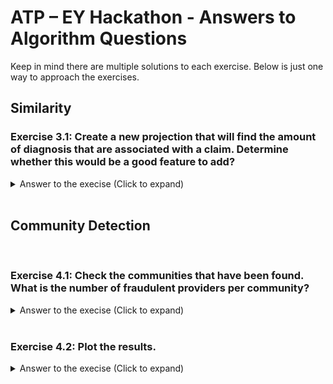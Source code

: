 # **ATP – EY Hackathon - Answers to Algorithm Questions**

Keep in mind there are multiple solutions to each exercise. Below is just one way to approach the exercises.

## **Similarity**

<!---
### **Exercise 1 Calculate the similarity between Beneficiary nodes using filteredSimilarity algorithm.**
<details>
  <summary> Answer to the execise (Click to expand) </summary>

```
# Project graph
bene_sim, project_stats = gds.graph.project(
                  'bene_sim',
                  ['Beneficiary', 'Condition', 'Claim'],
                  ['*']
              )  

# Run the algorithm in stream mode
gds.alpha.nodeSimilarity.filtered.stream(bene_sim,
                sourceNodeFilter = 'Beneficiary',
                targetNodeFilter = 'Beneficiary',   
                similarityCutoff = 1,
                concurrency=4
            )

# Run the algorithm in write mode
gds.alpha.nodeSimilarity.filtered.write(bene_sim,
                writeRelationshipType = 'BENE_SIMILAR_TO',
                writeProperty = 'bene_similarity_score',
                sourceNodeFilter = 'Beneficiary',
                targetNodeFilter = 'Beneficiary',   
                similarityCutoff = 1,
                concurrency=4
            )

# Drop the graph projection
bene_sim.drop()

Cypher queries to look at clusters (copy-paste in browser)
match (b1)-[r:BENE_SIMILAR_TO]-(b2)
match (b1)-[]-(f:Fraud|Claim)-[]-(p:Provider)
return b1, b2, f
order by r.bene_similarity_score DESC
limit 100

match (b1)-[r:BENE_SIMILAR_TO]-(b2)
match (b1)-[]-(c:Condition)
return b1, b2, c
limit 100

## **Betweeness**

## **Centrality**

<!---
### **Exercise 2.1 Query through the result using python to determine whether this would be a good feature to add?**
<details>
  <summary> Answer to the execise (Click to expand) </summary>

```
# Query throught the results to see how many claims a physician is involved in and whether that physician is involved with a fraudulent provider
provider_claims = gds.run_cypher(''' 
//Query the database sorting by amount of claims associated with each physician
match (c:Claim)-[]-(pr:Provider)
return distinct pr.id as provider, pr.provider_degree AS claims, pr.fraud as fraud
order by claims desc
''')

print(provider_claims.head())

# Create a plot, plotting the density of the amount of claims associated with a physician for physicians that are associated with a fraudelent provider and non fraudulent providers
graph = provider_claims.groupby('fraud')['claims'].plot(kind='kde', legend = True, xlim=[0,150])
```
See that there is a difference in the distribution. So this would be a good feature.

</details>
<br>

### **Exercise 2.2: Create a new projection that will find the amount of claims are associated with a physician. Determine whether this would be a good feature to add?**

<details>
  <summary> Answer to the execise (Click to expand) </summary>

Start by creating a projection, considering only the claims and the physicians.
```
# Create projection of the claim and physician nodes that includes all the relationships between claim and physician

claim_phys_degree, project_stats  = gds.graph.project(
    'claim_phys',
    ['Claim', 'Physician'],
    ['HAS_ATTENDING', 'HAS_OPERATING', 'HAS_OTHER']
)

project_stats
```

```
# Stream the results to get a quick overview of the results
gds.degree.stream(claim_phys_degree, orientation= 'REVERSE')
```

```
# Write the result back to the original graph by creating a new property on the physician and claim nodes
gds.degree.write(claim_phys_degree, orientation= 'REVERSE', writeProperty='claim_degree')
```

```
# Query throught the results to see how many claims a physician is involved in and whether that physician is involved with a fraudulent provider
degree_query = gds.run_cypher('''
//Query the database sorting by amount of claims associated with each physician
match (p:Physician)-[]-(:Claim)-[]-(pr:Provider)
return distinct p.id as physician, p.claim_degree AS claims , pr.id AS provider , pr.fraud as fraud
order by claims
''')

# Create a plot, plotting the density of the amount of claims associated with a physician for physicians that are associated with a fraudelent provider and non fraudulent providers
print(degree_query.head())
degree_query.groupby('fraud')['claims'].plot(kind='kde', legend = True, xlim=[0,100])
```
See that could be a good feature.

Remember to drop the projection.
```
# Drop the graph projections to save memory or fix mistakes
claim_phys_degree.drop()
```

</details>
<br>
-->
### **Exercise 3.1: Create a new projection that will find the amount of diagnosis that are associated with a claim. Determine whether this would be a good feature to add?**

<details>
  <summary> Answer to the execise (Click to expand) </summary>

Start by creating a projection, considering only the claims and the diagnosis.
```
# Create projection of the claim and physician nodes that includes all the relationships between claim and physician

claim_diag_degree, project_stats  = gds.graph.project(
    'claim_diag',
    ['Claim', 'Diagnosis'],
    ['HAS_DIAGNOSIS_CODE_OF', 'HAS_ADMISSION_WITH', 'HAS_GROUP_CODE_OF']
)

project_stats
```

```
# Stream the results to get a quick overview of the results
gds.degree.stream(claim_diag_degree)
```
NOTE: Here the relationships are not reversed!
```
# Write the result back to the original graph by creating a new property on the physician and claim nodes
gds.degree.write(claim_diag_degree, writeProperty='claim_degree')
```

```
# Query throught the results to see how many diagnosis are asssociated for the claim and whether that claim is involved with a fraudulent provider
claim_diag_degree = gds.run_cypher(''' 
    //Query the database sorting by amount of claims associated with each physician
    match (d:Diagnosis)-[]-(c:Claim)-[]-(pr:Provider)
    return distinct c.id as claim, c.diag_degree AS diagnosis_count , pr.id AS provider , pr.fraud as fraud
    order by diagnosis_count asc
''')
claim_diag_degree.head()

# Create a plot, plotting the density of the amount of diagnosis associated with a claim and if that claim is associated with a fraudelent provider and non fraudulent providers
claim_diag_degree.groupby('fraud')['diagnosis_count'].plot(kind='kde', label = True)
```
See that would not be a good feature.

Remember to drop the projection.
```
# Drop the graph projections to save memory or fix mistakes
claim_phys_degree.drop()
```

</details>
<br>

## **Community Detection**
<!---
### **Exercise 3.1: Check the communities that have been found. What is the average claim amount? What providers are above average?**

<details>
  <summary> Answer to the execise (Click to expand) </summary>

```
# Check our communities, what is the average claim amout, and what providers are above average
gds.run_cypher('create range index if not exists for (n:Claim) on (n.community_id)')
community_dist = gds.run_cypher(''' 
    match (n:Claim)
    with n.community_id as community_id, 
            count(*) as number_of_claims,
            avg(n.reimbursedAmt) as avg_community_amt
        order by number_of_claims desc limit 50
    match (c:Claim{community_id:community_id})-[:SUBMITTED_BY]->(p)
    with p, community_id, avg_community_amt, 
            avg(c.reimbursedAmt) as avg_provider_amt
        order by avg_provider_amt desc
        where avg_provider_amt > avg_community_amt
    with p, community_id, avg_community_amt, avg_provider_amt,
        avg_provider_amt/avg_community_amt*100 as percent_over_average
        order by  percent_over_average desc
    return 
        community_id, 
        p.id as provider_id, 
        avg_community_amt, 
        avg_provider_amt,
        percent_over_average,
        p.fraud as is_fraud
    limit 20
''')
community_dist.head(20)
```


</details>
 -->
<br>

### **Exercise 4.1: Check the communities that have been found. What is the number of fraudulent providers per community?**

<details>
  <summary> Answer to the execise (Click to expand) </summary>

```
# Check our communities, what are the number of fraudlent providers per community
gds.run_cypher('create range index if not exists for (n:Claim) on (n.community_id)')
community_dist = gds.run_cypher(''' 
    match (n:Claim)-[:SUBMITTED_BY]->(p)
    with 
        n.community_id as community_id, collect(distinct p) as providers
    with
        community_id,
        size([ p in providers where p.fraud = true | 1]) as fradulent_providers, 
        size([ p in providers where p.fraud = false | 1]) as non_fradulent_providers
    with
        community_id, fradulent_providers, non_fradulent_providers,
        100.0*fradulent_providers/(non_fradulent_providers + fradulent_providers) as fraud_percent
    return community_id, fradulent_providers, non_fradulent_providers, fraud_percent order by fraud_percent desc limit 10
''')
community_dist.head(20)
```

</details>
<br>

### **Exercise 4.2: Plot the results.**

<details>
  <summary> Answer to the execise (Click to expand) </summary>

```
# Lets plot it
community_dist.hist('fraud_percent')
```

</details>
